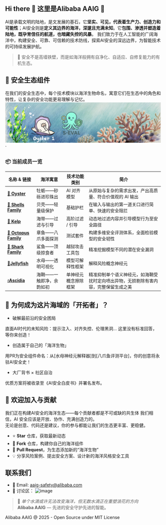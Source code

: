 ## Hi there 👋 这里是Alibaba AAIG  🌊

AI是承载文明的陆地，是文发展的基石，它**坚实、可见，代表着生产力、创造力和可能性**；AI安全则是**定义其边界的海洋，深邃且充满未知**。它**包围、渗透并塑造着陆地，既孕育信任的航道，也暗藏失控的风暴**。 
我们致力于在人工智能的广阔海洋中，构建安全、可靠、可信赖的技术防线，探索AI安全的深远边界，为智能技术的可持续发展护航。
 > 🌊 安全不是高墙铁壁，而是如海洋般拥有自净化、自适应、自修复能力的有机生态。

## 🐠 安全生态组件
在我们的安全生态中，每个技术模块以海洋生物命名，寓意它们在生态中的角色和特性，让复杂的安全功能更易理解与记忆。
![Ocean AI Ecosystem](assets/profile_0.png)`

### 📦 当前成员一览

| 名称 & 链接 | 海洋寓意 | 技术功能类别 | 简介 |
|-------------|----------|--------------|------|
| [**🦪 Oyster**](https://github.com/Alibaba-AAIG/Oyster) | 牡蛎——砂砾进珍珠出 | AI 对齐模型 | 从原始与复杂的需求出发，产出高质量、符合价值观的 AI 输出 |
| [**🐚 Shells Family**](https://github.com/Alibaba-AAIG/Shells-Family) | 贝壳——轻量级保护 | 基础护栏 | 在输入与输出的第一道关口进行简单、快速的安全阻拦 |
| [**🌿 Kelp**](https://github.com/Alibaba-AAIG/Kelp) | 海带——过滤与引导 | 高阶过滤 / 引导 | 动态地过滤内容并引导模型行为至安全路径 |
| [**🐙 Octopus Family**](https://github.com/Alibaba-AAIG/Octopus-Family) | 章鱼——八爪多面探测 | 测试套件 | 构建多维安全评测体系，全面检验模型的安全韧性 |
| [**🦈 Shark Family**](https://github.com/Alibaba-AAIG/Shark-Family) | 鲨鱼——顶级掠食者 | 越狱攻击工具包 | 精准挖掘模型不同的潜在安全漏洞 |
| [**🪼Jellyfish**](https://github.com/Alibaba-AAIG/Safe-SAIL) | 水母——透明可视化 | 模型可解释性框架 | 解释风险概念神经元 |
| [**💧Ascidia**](https://github.com/Alibaba-AAIG/SNCE)	| 海鞘——一触即净，余韵如初	|  单神经元概念擦除框架 |  精准抑制单个语义神经元，如海鞘受扰时定向喷出异物，无损剔除有害内容，完整保留生成之美 |



## 🐋 为何成为这片海域的「开拓者」？
- 破解最前沿的安全困局

直面AI时代的未知风险：提示注入、对齐失控、伦理黑洞... 这里没有标准回答，等你来创造！

- 创造属于自己的「海洋生物」

用PR为安全组件命名：从[水母神经元解释器]到[八爪鱼评测平台]，你的创意将永驻AI安全史！

- 大厂背书 × 社区自治

优质方案将被收录至《AI安全白皮书》并署名发布。

## 🤝 欢迎加入与贡献
我们正在构建AI安全的海洋生态——每个贡献者都是不可或缺的共生体
我们相信，AI 安全应该是开放、协作、充满创造力的。  
无论是创意、代码还是建议，你的参与都能让我们的生态更丰富、更稳健。
- ⭐ **Star** 仓库，获取最新动态  
- 🍴 **Fork** 仓库，构建你自己的海洋组件  
- 🔄 **Pull Request**，为生态添加新的“海洋生物”  
- 💡 分享风险案例、提出安全方案、设计新的海洋风格安全工具


## 联系我们

- 📧 Email: aaig-safety@alibaba.com
- 💬 讨论区：
  <img width="90" height="85" alt="image" src="https://github.com/user-attachments/assets/c46b2b1c-f488-417f-9cdc-c9862f429520" />


> 🌊 *单个水滴或许无法改变海洋，但无数水滴正在重塑浪花的方向*  
> **Alibaba AAIG** — 先进的安全守护先进的智能。

Alibaba AAIG @ 2025 - Open Source under MIT License  
<!--

**Here are some ideas to get you started:**

🙋‍♀️ A short introduction - what is your organization all about?
🌈 Contribution guidelines - how can the community get involved?
👩‍💻 Useful resources - where can the community find your docs? Is there anything else the community should know?
🍿 Fun facts - what does your team eat for breakfast?
🧙 Remember, you can do mighty things with the power of [Markdown](https://docs.github.com/github/writing-on-github/getting-started-with-writing-and-formatting-on-github/basic-writing-and-formatting-syntax)
-->

